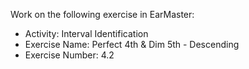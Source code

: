 Work on the following exercise in EarMaster:
- Activity: Interval Identification
- Exercise Name: Perfect 4th & Dim 5th - Descending
- Exercise Number: 4.2
